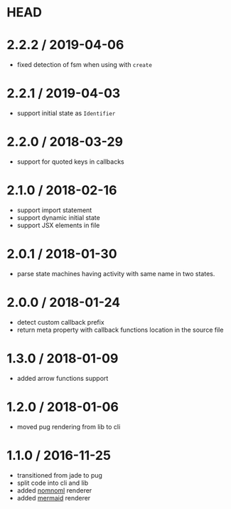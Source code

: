 # HEAD

# 2.2.2 / 2019-04-06

- fixed detection of fsm when using with `create`

# 2.2.1 / 2019-04-03

- support initial state as `Identifier`

# 2.2.0 / 2018-03-29

- support for quoted keys in callbacks

# 2.1.0 / 2018-02-16

- support import statement
- support dynamic initial state
- support JSX elements in file

# 2.0.1 / 2018-01-30

- parse state machines having activity with same name in two states.

# 2.0.0 / 2018-01-24

- detect custom callback prefix
- return meta property with callback functions location in the source file

# 1.3.0 / 2018-01-09

- added arrow functions support

# 1.2.0 / 2018-01-06

- moved pug rendering from lib to cli

# 1.1.0 / 2016-11-25

- transitioned from jade to pug
- split code into cli and lib
- added [nomnoml](http://www.nomnoml.com) renderer
- added [mermaid](http://knsv.github.io/mermaid/#mermaid) renderer
